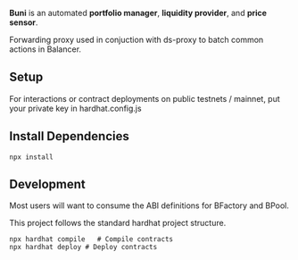 
**Buni** is an automated **portfolio manager**, **liquidity provider**, and **price sensor**.

Forwarding proxy used in conjuction with ds-proxy to batch common actions in Balancer.

## Setup
For interactions or contract deployments on public testnets / mainnet, put your private key in hardhat.config.js


## Install Dependencies
```
npx install
```

## Development

Most users will want to consume the ABI definitions for BFactory and BPool.

This project follows the standard hardhat project structure. 

```
npx hardhat compile   # Compile contracts
npx hardhat deploy # Deploy contracts
```
 

